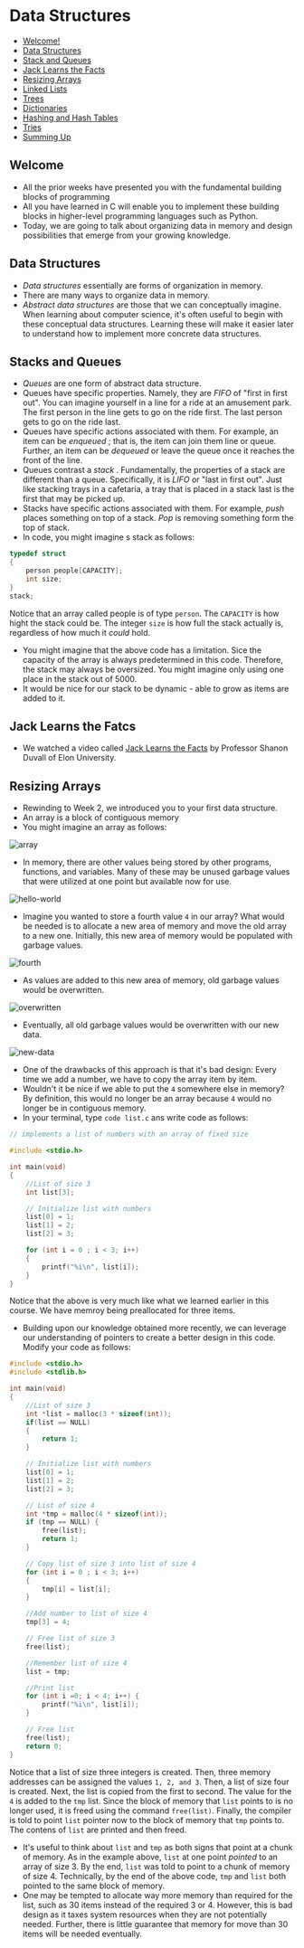 # Data Structures

* [Welcome!](#welcome)
* [Data Structures](#data-structure)
* [Stack and Queues](#stacks-and-queues)
* [Jack Learns the Facts](#jack-learns-the-facts)
* [Resizing Arrays](#resizing-arrays)
* [Linked Lists](#linked-lists)
* [Trees](#trees)
* [Dictionaries](#dictionaries)
* [Hashing and Hash Tables](#hashing-and-hash-tables)
* [Tries](#tries)
* [Summing Up](#summing-up)

## Welcome

* All the prior weeks have presented you with the fundamental building blocks of programming
* All you have learned in C will enable you to implement these building blocks in higher-level programming languages such as Python.
* Today, we are going to talk about organizing data in memory and design possibilities that emerge from your growing knowledge.

## Data Structures

* *Data structures*  essentially are forms of organization in memory.
* There are many ways to organize data in memory.
* *Abstract data structures* are those that we can conceptually imagine. When learning about computer science, it's often useful to begin with these conceptual data structures. Learning these will make it easier later to understand how to implement more concrete data structures.

## Stacks and Queues

* *Queues*  are one form of abstract data structure.
* Queues have specific properties. Namely, they are *FIFO* of "first in first out". You can imagine yourself in a line for a ride at an amusement park. The first person in the line gets to go on the ride first. The last person gets to go on the ride last.
* Queues have specific actions associated with them. For example, an item can be *enqueued* ; that is, the item can join them line or queue. Further, an item can be *dequeued*  or leave the queue once it reaches the front of the line.
* Queues contrast a *stack* . Fundamentally, the properties of a stack are different than a queue. Specifically, it is *LIFO* or "last in first out". Just like stacking trays in a cafetaria, a tray that is placed in a stack last is the first that may be picked up.
* Stacks have specific actions associated with them. For example, *push* places something on top of a stack. *Pop*  is removing something form the top of stack.
* In code, you might imagine s stack as follows:

```C
typedef struct
{
    person people[CAPACITY];
    int size;
}
stack;
```

Notice that an array called people is of type `person`. The `CAPACITY` is how hight the stack could be. The integer `size` is how full the stack actually is, regardless of how much it *could*  hold.

* You might imagine that the above code has a limitation. Sice the capacity of the array is always predetermined in this code. Therefore, the stack may always be oversized. You might imagine only using one place in the stack out of 5000.
* It would be nice for our stack to be dynamic - able to grow as items are added to it.

## Jack Learns the Fatcs

* We watched a video  called [Jack Learns the Facts](https://www.youtube.com/watch?v=ItAG3s6KIEI) by Professor Shanon Duvall of Elon University.

## Resizing Arrays

* Rewinding to Week 2, we introduced you to your first data structure.
* An array is a block of contiguous memory
* You might imagine an array as follows:

![array](img/array.png)

* In memory, there are other values being stored by other programs, functions, and variables. Many of these may be unused garbage values that were utilized at one point but available now for use.

![hello-world](img/garbage-value.png)

* Imagine you wanted to store a fourth value `4` in our array? What would be needed is to allocate a new area of memory and move the old array to a new one. Initially, this new area of memory would be populated with garbage values.

![fourth](img/fourth.png)

* As values are added to this new area of memory, old garbage values would be overwritten.

![overwritten](img/overwritten.png)

* Eventually, all old garbage values would be overwritten with our new data.

![new-data](img/new-data.png)

* One of the drawbacks of this approach is that it's bad design: Every time we add a number, we have to copy the array item by item.
* Wouldn't it be nice if we able to put the `4` somewhere else in memory? By definition, this would no longer be an array because `4` would no longer be in contiguous memory.
* In your terminal, type `code list.c` ans write code as follows:

```C
// implements a list of numbers with an array of fixed size

#include <stdio.h>

int main(void)
{
    //List of size 3
    int list[3];

    // Initialize list with numbers
    list[0] = 1;
    list[1] = 2;
    list[2] = 3;

    for (int i = 0 ; i < 3; i++)
    {
        printf("%i\n", list[i]);
    }
}
```

Notice that the above is very much like what we learned earlier in this course. We have memroy being preallocated for three items.

* Building upon our knowledge obtained more recently, we can leverage our understanding of pointers to create a better design in this code. Modify your code as follows:

```C
#include <stdio.h>
#include <stdlib.h>

int main(void)
{
    //List of size 3
    int *list = malloc(3 * sizeof(int));
    if(list == NULL)
    {
        return 1;
    }

    // Initialize list with numbers
    list[0] = 1;
    list[1] = 2;
    list[2] = 3;

    // List of size 4
    int *tmp = malloc(4 * sizeof(int));
    if (tmp == NULL) {
        free(list);
        return 1;
    }

    // Copy list of size 3 into list of size 4
    for (int i = 0 ; i < 3; i++)
    {
        tmp[i] = list[i];
    }

    //Add number to list of size 4
    tmp[3] = 4;

    // Free list of size 3
    free(list);

    //Remember list of size 4
    list = tmp;

    //Print list
    for (int i =0; i < 4; i++) {
        printf("%i\n", list[i]);
    }

    // Free list
    free(list);
    return 0;
}
```

Notice that a list of size three integers is created. Then, three memory addresses can be assigned the values `1, 2, and 3`. Then, a list of size four is created. Next, the list is copied from the first to second. The value for the `4` is added to the `tmp` list. Since the block of memory that `list` points to is no longer used, it is freed using the command `free(list)`. Finally, the compiler is told to point `list` pointer now to the block of memory that `tmp` points to. The contens of `list` are printed and then freed.

* It's useful to think about `list` and `tmp` as both signs that point at a chunk of memory. As in the example above, `list` at one point *pointed*  to an array of size 3. By the end, `list` was told to point to a chunk of memory of size 4. Technically, by the end of the above code, `tmp` and `list` both pointed to the same block of memory.
* One may be tempted to allocate way more memory than required for the list, such as 30 items instead of the required 3 or 4. However, this is bad design as it taxes system resources when they are not potentially needed. Further, there is little guarantee that memory for move than 30 items will be needed eventually.
